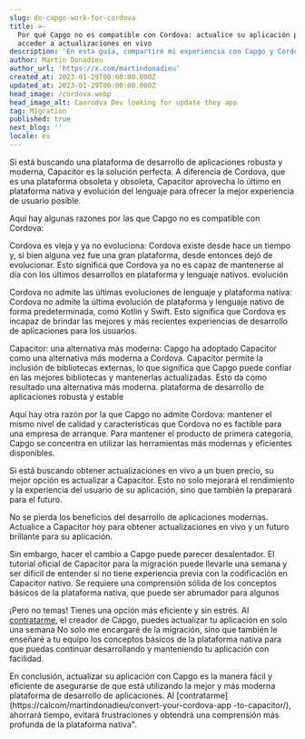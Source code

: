 ```yaml
---
slug: do-capgo-work-for-cordova
title: >-
  Por qué Capgo no es compatible con Cordova: actualice su aplicación para
  acceder a actualizaciones en vivo
description: 'En esta guía, compartiré mi experiencia con Capgo y Cordova.'
author: Martin Donadieu
author_url: 'https://x.com/martindonadieu'
created_at: 2023-01-29T00:00:00.000Z
updated_at: 2023-01-29T00:00:00.000Z
head_image: /cordova.webp
head_image_alt: Caorodva Dev looking for update they app
tag: Migration
published: true
next_blog: ''
locale: es
---
```


Si está buscando una plataforma de desarrollo de aplicaciones robusta y moderna, Capacitor es la solución perfecta. A diferencia de Cordova, que es una plataforma obsoleta y obsoleta, Capacitor aprovecha lo último en plataforma nativa y evolución del lenguaje para ofrecer la mejor experiencia de usuario posible.

Aquí hay algunas razones por las que Capgo no es compatible con Cordova:

Cordova es vieja y ya no evoluciona: Cordova existe desde hace un tiempo y, si bien alguna vez fue una gran plataforma, desde entonces dejó de evolucionar. Esto significa que Cordova ya no es capaz de mantenerse al día con los últimos desarrollos en plataforma y lenguaje nativos. evolución

Cordova no admite las últimas evoluciones de lenguaje y plataforma nativa: Cordova no admite la última evolución de plataforma y lenguaje nativo de forma predeterminada, como Kotlin y Swift. Esto significa que Cordova es incapaz de brindar las mejores y más recientes experiencias de desarrollo de aplicaciones para los usuarios.

Capacitor: una alternativa más moderna: Capgo ha adoptado Capacitor como una alternativa más moderna a Cordova. Capacitor permite la inclusión de bibliotecas externas, lo que significa que Capgo puede confiar en las mejores bibliotecas y mantenerlas actualizadas. Esto da como resultado una alternativa más moderna. plataforma de desarrollo de aplicaciones robusta y estable

Aquí hay otra razón por la que Capgo no admite Cordova: mantener el mismo nivel de calidad y características que Cordova no es factible para una empresa de arranque. Para mantener el producto de primera categoría, Capgo se concentra en utilizar las herramientas más modernas y eficientes disponibles.

Si está buscando obtener actualizaciones en vivo a un buen precio, su mejor opción es actualizar a Capacitor. Esto no solo mejorará el rendimiento y la experiencia del usuario de su aplicación, sino que también la preparará para el futuro.

No se pierda los beneficios del desarrollo de aplicaciones modernas. Actualice a Capacitor hoy para obtener actualizaciones en vivo y un futuro brillante para su aplicación.

Sin embargo, hacer el cambio a Capgo puede parecer desalentador. El tutorial oficial de Capacitor para la migración puede llevarle una semana y ser difícil de entender si no tiene experiencia previa con la codificación en Capacitor nativo. Se requiere una comprensión sólida de los conceptos básicos de la plataforma nativa, que puede ser abrumador para algunos

¡Pero no temas! Tienes una opción más eficiente y sin estrés. Al [contratarme](https://calcom/martindonadieu/convert-your-cordova-app-to-capacitor/), el creador de Capgo, puedes actualizar tu aplicación en solo una semana No solo me encargaré de la migración, sino que también le enseñaré a tu equipo los conceptos básicos de la plataforma nativa para que puedas continuar desarrollando y manteniendo tu aplicación con facilidad.

En conclusión, actualizar su aplicación con Capgo es la manera fácil y eficiente de asegurarse de que está utilizando la mejor y más moderna plataforma de desarrollo de aplicaciones. Al [contratarme](https://calcom/martindonadieu/convert-your-cordova-app -to-capacitor/), ahorrará tiempo, evitará frustraciones y obtendrá una comprensión más profunda de la plataforma nativa".